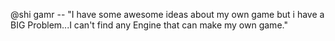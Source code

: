@shi gamr --  "I have some awesome ideas about my own game but i have a BIG Problem...I can't find any Engine that can make my own game."